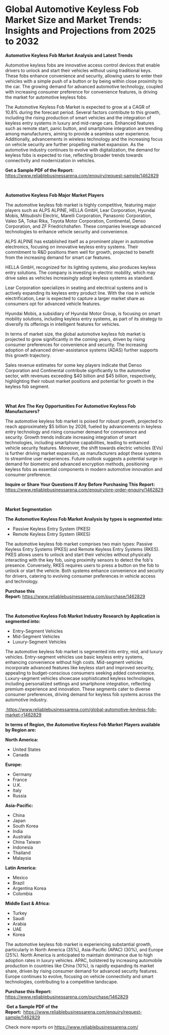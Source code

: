 <p><h1>Global Automotive Keyless Fob Market Size and Market Trends: Insights and Projections from 2025 to 2032</h1></p><p><strong>Automotive Keyless Fob Market Analysis and Latest Trends</strong></p>
<p><p>Automotive keyless fobs are innovative access control devices that enable drivers to unlock and start their vehicles without using traditional keys. These fobs enhance convenience and security, allowing users to enter their vehicles with a simple push of a button or by being within close proximity to the car. The growing demand for advanced automotive technology, coupled with increasing consumer preference for convenience features, is driving the market for automotive keyless fobs.</p><p>The Automotive Keyless Fob Market is expected to grow at a CAGR of 10.8% during the forecast period. Several factors contribute to this growth, including the rising production of smart vehicles and the integration of keyless entry systems in luxury and mid-range cars. Enhanced features such as remote start, panic button, and smartphone integration are trending among manufacturers, aiming to provide a seamless user experience. Additionally, advancements in wireless technology and the increasing focus on vehicle security are further propelling market expansion. As the automotive industry continues to evolve with digitalization, the demand for keyless fobs is expected to rise, reflecting broader trends towards connectivity and modernization in vehicles.</p></p>
<p><strong>Get a Sample PDF of the Report:&nbsp;</strong> <a href="https://www.reliablebusinessarena.com/enquiry/request-sample/1462829?utm_campaign=3014&utm_medium=2&utm_source=Github&utm_content=ia&utm_term=31032025&utm_id=automotive-keyless-fob">https://www.reliablebusinessarena.com/enquiry/request-sample/1462829</a></p>
<p>&nbsp;</p>
<p><strong>Automotive Keyless Fob Major Market Players</strong></p>
<p><p>The automotive keyless fob market is highly competitive, featuring major players such as ALPS ALPINE, HELLA GmbH, Lear Corporation, Hyundai Mobis, Mitsubishi Electric, Marelli Corporation, Panasonic Corporation, Valeo SA, Tokai Rika, Toyota Motor Corporation, Continental, Denso Corporation, and ZF Friedrichshafen. These companies leverage advanced technologies to enhance vehicle security and convenience.</p><p>ALPS ALPINE has established itself as a prominent player in automotive electronics, focusing on innovative keyless entry systems. Their commitment to R&D positions them well for growth, projected to benefit from the increasing demand for smart car features.</p><p>HELLA GmbH, recognized for its lighting systems, also produces keyless entry solutions. The company is investing in electric mobility, which may drive sales as vehicles increasingly adopt keyless systems as standard.</p><p>Lear Corporation specializes in seating and electrical systems and is actively expanding its keyless entry product line. With the rise in vehicle electrification, Lear is expected to capture a larger market share as consumers opt for advanced vehicle features.</p><p>Hyundai Mobis, a subsidiary of Hyundai Motor Group, is focusing on smart mobility solutions, including keyless entry systems, as part of its strategy to diversify its offerings in intelligent features for vehicles.</p><p>In terms of market size, the global automotive keyless fob market is projected to grow significantly in the coming years, driven by rising consumer preferences for convenience and security. The increasing adoption of advanced driver-assistance systems (ADAS) further supports this growth trajectory.</p><p>Sales revenue estimates for some key players indicate that Denso Corporation and Continental contribute significantly to the automotive sector, with revenues exceeding $40 billion and $45 billion, respectively, highlighting their robust market positions and potential for growth in the keyless fob segment.</p></p>
<p>&nbsp;</p>
<p><strong>What Are The Key Opportunities For Automotive Keyless Fob Manufacturers?</strong></p>
<p><p>The automotive keyless fob market is poised for robust growth, projected to reach approximately $5 billion by 2026, fueled by advancements in keyless entry technology and rising consumer demand for convenience and security. Growth trends indicate increasing integration of smart technologies, including smartphone capabilities, leading to enhanced vehicle security features. Moreover, the shift towards electric vehicles (EVs) is further driving market expansion, as manufacturers adopt these systems to streamline user experiences. Future outlook suggests a potential surge in demand for biometric and advanced encryption methods, positioning keyless fobs as essential components in modern automotive innovation and consumer preference.</p></p>
<p><strong>Inquire or Share Your Questions If Any Before Purchasing This Report:</strong> <a href="https://www.reliablebusinessarena.com/enquiry/pre-order-enquiry/1462829?utm_campaign=3014&utm_medium=2&utm_source=Github&utm_content=ia&utm_term=31032025&utm_id=automotive-keyless-fob">https://www.reliablebusinessarena.com/enquiry/pre-order-enquiry/1462829</a></p>
<p>&nbsp;</p>
<p><strong>Market Segmentation</strong></p>
<p><strong>The Automotive Keyless Fob Market Analysis by types is segmented into:</strong></p>
<p><ul><li>Passive Keyless Entry System (PKES)</li><li>Remote Keyless Entry System (RKES)</li></ul></p>
<p><p>The automotive keyless fob market comprises two main types: Passive Keyless Entry Systems (PKES) and Remote Keyless Entry Systems (RKES). PKES allows users to unlock and start their vehicles without physically interacting with the key fob, using proximity sensors to detect the fob's presence. Conversely, RKES requires users to press a button on the fob to unlock or start the vehicle. Both systems enhance convenience and security for drivers, catering to evolving consumer preferences in vehicle access and technology.</p></p>
<p><strong>Purchase this Report:&nbsp;</strong><a href="https://www.reliablebusinessarena.com/purchase/1462829?utm_campaign=3014&utm_medium=2&utm_source=Github&utm_content=ia&utm_term=31032025&utm_id=automotive-keyless-fob">https://www.reliablebusinessarena.com/purchase/1462829</a></p>
<p>&nbsp;</p>
<p><strong>The Automotive Keyless Fob Market Industry Research by Application is segmented into:</strong></p>
<p><ul><li>Entry-Segment Vehicles</li><li>Mid-Segment Vehicles</li><li>Luxury-Segment Vehicles</li></ul></p>
<p><p>The automotive keyless fob market is segmented into entry, mid, and luxury vehicles. Entry-segment vehicles use basic keyless entry systems, enhancing convenience without high costs. Mid-segment vehicles incorporate advanced features like keyless start and improved security, appealing to budget-conscious consumers seeking added convenience. Luxury-segment vehicles showcase sophisticated keyless technologies, including personalized settings and smartphone integration, reflecting premium experience and innovation. These segments cater to diverse consumer preferences, driving demand for keyless fob systems across the automotive industry.</p></p>
<p><a href="https://www.reliablebusinessarena.com/global-automotive-keyless-fob-market-r1462829?utm_campaign=3014&utm_medium=2&utm_source=Github&utm_content=ia&utm_term=31032025&utm_id=automotive-keyless-fob">&nbsp;https://www.reliablebusinessarena.com/global-automotive-keyless-fob-market-r1462829</a></p>
<p><strong>In terms of Region, the Automotive Keyless Fob Market Players available by Region are:</strong></p>
<p>
    <p> <strong> North America: </strong>
        <ul>
            <li>United States</li>
            <li>Canada</li>
        </ul>
        </p> 
    <p> <strong> Europe: </strong>
        <ul>
            <li>Germany</li>
            <li>France</li>
            <li>U.K.</li>
            <li>Italy</li>
            <li>Russia</li>
        </ul>
        </p> 
    <p> <strong> Asia-Pacific: </strong>
        <ul>
            <li>China</li>
            <li>Japan</li>
            <li>South Korea</li>
            <li>India</li>
            <li>Australia</li>
            <li>China Taiwan</li>
            <li>Indonesia</li>
            <li>Thailand</li>
            <li>Malaysia</li>
        </ul>
        </p> 
    <p> <strong> Latin America: </strong>
        <ul>
            <li>Mexico</li>
            <li>Brazil</li>
            <li>Argentina Korea</li>
            <li>Colombia</li>
        </ul>
        </p> 
    <p> <strong> Middle East & Africa: </strong>
        <ul>
            <li>Turkey</li>
            <li>Saudi</li>
            <li>Arabia</li>
            <li>UAE</li>
            <li>Korea</li>
        </ul>
    </p>
    </p>
<p><p>The automotive keyless fob market is experiencing substantial growth, particularly in North America (35%), Asia-Pacific (APAC) (30%), and Europe (25%). North America is anticipated to maintain dominance due to high adoption rates in luxury vehicles. APAC, bolstered by increasing automobile production in countries like China (10%), is rapidly expanding its market share, driven by rising consumer demand for advanced security features. Europe continues to evolve, focusing on vehicle connectivity and smart technologies, contributing to a competitive landscape.</p></p>
<p><strong>Purchase this Report: </strong><a href="https://www.reliablebusinessarena.com/purchase/1462829?utm_campaign=3014&utm_medium=2&utm_source=Github&utm_content=ia&utm_term=31032025&utm_id=automotive-keyless-fob">https://www.reliablebusinessarena.com/purchase/1462829</a></p>
<p>&nbsp;<strong>Get a Sample PDF of the Report:&nbsp;&nbsp;</strong><a href="https://www.reliablebusinessarena.com/enquiry/request-sample/1462829?utm_campaign=3014&utm_medium=2&utm_source=Github&utm_content=ia&utm_term=31032025&utm_id=automotive-keyless-fob">https://www.reliablebusinessarena.com/enquiry/request-sample/1462829</a></p>
<p><strong></strong></p>
<p>Check more reports on <a href="https://www.reliablebusinessarena.com/?utm_campaign=3014&utm_medium=2&utm_source=Github&utm_content=ia&utm_term=31032025&utm_id=automotive-keyless-fob">https://www.reliablebusinessarena.com/</a></p>